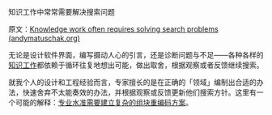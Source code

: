 知识工作中常常需要解决搜索问题

原文：[Knowledge work often requires solving search problems (andymatuschak.org)](https://notes.andymatuschak.org/z6qVhFVJs8KKtzNwmVDzyCyGBDdCbcX7KoSyr)

无论是设计软件界面，编写摄动人心的引言，还是诊断问题与不足——各种各样的[知识工作](https://notes.andymatuschak.org/z2eKzbL5nwQrm8Zr26rtaLHXyKHREr3tm5HbY)都依赖于循环往复地想出可能，做出取舍，根据观察或者反馈继续搜索。

就我个人的设计和工程经验而言，专家擅长的是在正确的「领域」编制出合适的办法，快速舍弃不太能奏效的办法，并根据观察或反馈更新他们搜索方针。这里有一个可能的解释：[专业水准需要建立复杂的组块重编码方案](https://notes.andymatuschak.org/z7s7zpUDq2EEXnu3XJQLmqjddZnwGkBfz5WWL)。